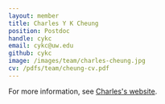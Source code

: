 ```yaml
---
layout: member
title: Charles Y K Cheung
position: Postdoc
handle: cykc
email: cykc@uw.edu
github: cykc
image: /images/team/charles-cheung.jpg
cv: /pdfs/team/cheung-cv.pdf
---
```


For more information, see [Charles's website](http://charlescheung-statgen.com/).